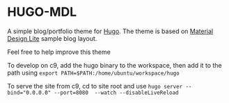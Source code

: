 # HUGO-MDL

A simple blog/portfolio theme for [Hugo](http://gohugo.io). The theme is based on 
[Material Design Lite](http://www.getmdl.io/) sample blog layout. 


Feel free to help improve this theme 

To develop on c9, add the hugo binary to the workspace, then add it to the path using `export PATH=$PATH:/home/ubuntu/workspace/hugo`

To serve the site from c9, cd to site root and use `hugo server --bind="0.0.0.0" --port=8080  --watch --disableLiveReload` 

